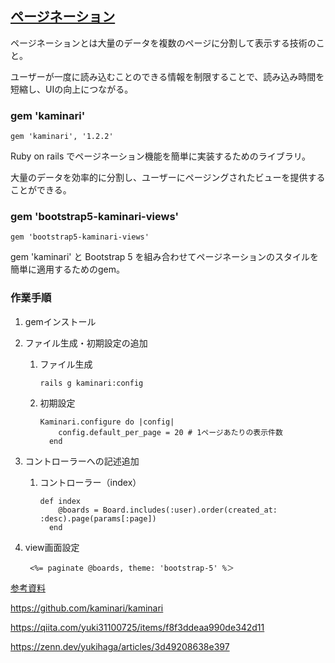 ## <u>ページネーション</u>

ページネーションとは大量のデータを複数のページに分割して表示する技術のこと。

ユーザーが一度に読み込むことのできる情報を制限することで、読み込み時間を短縮し、UIの向上につながる。

### gem 'kaminari'

```
gem 'kaminari', '1.2.2'
```

Ruby on rails でページネーション機能を簡単に実装するためのライブラリ。

大量のデータを効率的に分割し、ユーザーにページングされたビューを提供することができる。



### gem 'bootstrap5-kaminari-views'

```
gem 'bootstrap5-kaminari-views'
```

gem 'kaminari' と Bootstrap 5 を組み合わせてページネーションのスタイルを簡単に適用するためのgem。



### 作業手順

1. gemインストール

2. ファイル生成・初期設定の追加

   1. ファイル生成

      ```
      rails g kaminari:config
      ```

   2. 初期設定

      ```
      Kaminari.configure do |config|
          config.default_per_page = 20 # 1ページあたりの表示件数
        end
      ```

3. コントローラーへの記述追加

   1. コントローラー（index）

      ```
      def index
          @boards = Board.includes(:user).order(created_at: :desc).page(params[:page])
        end
      ```

4. view画面設定

   ```
    <%= paginate @boards, theme: 'bootstrap-5' %＞
   ```

[参考資料](https://github.com/kaminari/kaminari)

https://github.com/kaminari/kaminari

https://qiita.com/yuki31100725/items/f8f3ddeaa990de342d11

https://zenn.dev/yukihaga/articles/3d49208638e397



